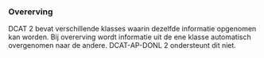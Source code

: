 ### Overerving

DCAT 2 bevat verschillende klasses waarin dezelfde informatie opgenomen kan worden. Bij overerving wordt informatie uit de ene klasse automatisch overgenomen naar de andere. DCAT-AP-DONL 2 ondersteunt dit niet.  